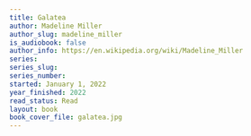```yaml
---
title: Galatea
author: Madeline Miller
author_slug: madeline_miller
is_audiobook: false
author_info: https://en.wikipedia.org/wiki/Madeline_Miller
series: 
series_slug: 
series_number: 
started: January 1, 2022
year_finished: 2022
read_status: Read
layout: book
book_cover_file: galatea.jpg
---
```

